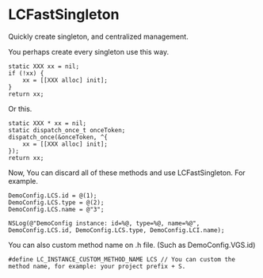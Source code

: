 # LCFastSingleton
Quickly create singleton, and centralized management.

You perhaps create every singleton use this way.

    static XXX xx = nil;
    if (!xx) {
        xx = [[XXX alloc] init];
    }
    return xx;
    
Or this.

    static XXX * xx = nil;
    static dispatch_once_t onceToken;
    dispatch_once(&onceToken, ^{
        xx = [[XXX alloc] init];
    });
    return xx;
    
Now, You can discard all of these methods and use LCFastSingleton.
For example.
    
    DemoConfig.LCS.id = @(1);
    DemoConfig.LCS.type = @(2);
    DemoConfig.LCS.name = @"3";
    
    NSLog(@"DemoConfig instance: id=%@, type=%@, name=%@", DemoConfig.LCS.id, DemoConfig.LCS.type, DemoConfig.LCI.name);
    
You can also custom method name on .h file. (Such as DemoConfig.VGS.id)
    
    #define LC_INSTANCE_CUSTOM_METHOD_NAME LCS // You can custom the method name, for example: your project prefix + S.

    
